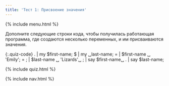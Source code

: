 ```yaml
---
title: 'Тест 1: Присвоение значения'
---
```


{% include menu.html %}

Дополните следующие строки кода, чтобы получилась работающая программа, где
создаются несколько переменных, и им присваиваются значения.

{:.quiz-code}
. | my $first-name;
$ | my ␣last-name;
= | $first-name ␣ &apos;Emily&apos;;
= ; | $last-name ␣ &apos;Lizards&apos;␣
; | say $first-name␣
. | say $last-name;

{% include quiz.html %}

{% include nav.html %}
